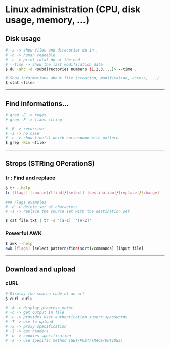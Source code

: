 # Linux administration (CPU, disk usage, memory, ...)

## Disk usage

```bash
# -a -> show files and direcories du in .
# -h -> human readable
# -c -> print total du at the end
# --time -> show the last modification date
$ du -ahc -d <subdirectories numbers (1,2,3,...)> --time .
```

```bash
# Show informations about file (creation, modification, access, ...)
$ stat <file>
```

---

## Find informations...

```bash
# grep -E -> regex
# grep -F -> fixes string
```

```bash
# -R -> recursive
# -i -> no case
# -n -> show line(s) which correspond with pattern
$ grep -Rin <file>
```

---

## Strops (STRing OPerationS)

### tr : Find and replace

```bash
$ tr --help
tr [flags] [source]/[find]/[select] [destination]/[replace]/[change]

### Flags examples
# -d -> delete set of characters
# -s -> replace the source set with the destination set

$ cat file.txt | tr -s '[a-z]' '[A-Z]'
```

### Powerful AWK

```bash
$ awk --help
awk [flags] [select pattern/find(sort)/commands] [input file]

```

---

## Download and upload

### cURL

```bash
# Display the source code of an url
$ curl <url>

# -# -> display progress meter
# -o -> get output in file
# -u -> provides user authentication <user>:<password>
# -T -> use to upload
# -x -> proxy specification
# -I -> get headers
# -b -> cookies specification
# -X -> use specific method (GET/POST/TRACE/OPTIONS)
```
